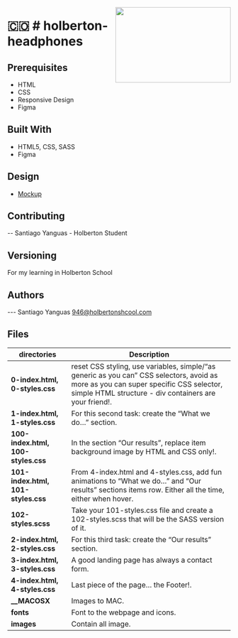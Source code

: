 <p>
<img width="260" height="170" src="https://image.flaticon.com/icons/svg/2991/2991640.svg" align="right" >
</p>

# :colombia: # holberton-headphones

## Prerequisites

- HTML
- CSS
- Responsive Design
- Figma

## Built With

- HTML5, CSS, SASS
- Figma

## Design

* <a href="https://www.figma.com/file/gkWRcFqkwtruWZgSfnnHF0/Holberton-School---Headphone-company?node-id=0%3A1" target="_blank">Mockup</a>

## Contributing

-- Santiago Yanguas - Holberton Student

## Versioning

For my learning in Holberton School

## Authors

--- Santiago Yanguas 946@holbertonshcool.com

## Files

| directories                | Description                                                                 |
| -------------------------- | --------------------------------------------------------------------------- |
|**0-index.html, 0-styles.css**| reset CSS styling, use variables, simple/“as generic as you can” CSS selectors, avoid as more as you can super specific CSS selector, simple HTML structure - div containers are your friend!. |
|**1-index.html, 1-styles.css**| For this second task: create the “What we do…” section. |
|**100-index.html, 100-styles.css**| In the section “Our results”, replace item background image by HTML and CSS only!. |
|**101-index.html, 101-styles.css**| From 4-index.html and 4-styles.css, add fun animations to “What we do…” and “Our results” sections items row. Either all the time, either when hover. |
|**102-styles.scss**| Take your 101-styles.css file and create a 102-styles.scss that will be the SASS version of it. |
|**2-index.html, 2-styles.css**| For this third task: create the “Our results” section. |
|**3-index.html, 3-styles.css**| A good landing page has always a contact form. |
|**4-index.html, 4-styles.css**| Last piece of the page… the Footer!. |
|**__MACOSX**| Images to MAC. |
|**fonts**| Font to the webpage and icons. |
|**images**| Contain all image. |